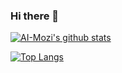 ### Hi there 👋

[![AI-Mozi's github stats](https://github-readme-stats.vercel.app/api?username=AI-Mozi)](https://github.com/AI-Mozi/)

[![Top Langs](https://github-readme-stats.vercel.app/api/top-langs/?username=AI-Mozi&layout=compact)](https://github.com/anuraghazra/github-readme-stats)
